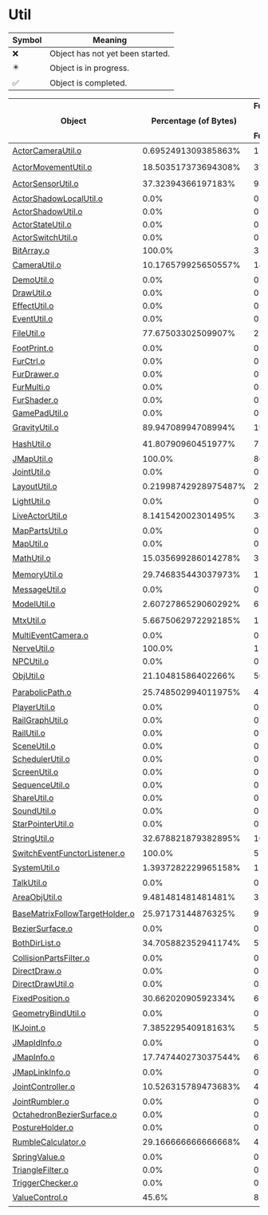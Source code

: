 # Util
| Symbol | Meaning 
| ------------- | ------------- 
| :x: | Object has not yet been started. 
| :eight_pointed_black_star: | Object is in progress. 
| :white_check_mark: | Object is completed. 


| Object | Percentage (of Bytes) | Functions Done / Total Functions | Percentage (Functions) | Status 
| ------------- | ------------- | ------------- | ------------- | ------------- 
| [ActorCameraUtil.o](https://github.com/shibbo/Petari/blob/master/docs/lib/Util/ActorCameraUtil.md) | 0.6952491309385863% | 1 / 41 | 2.4390243902439024% | :eight_pointed_black_star: 
| [ActorMovementUtil.o](https://github.com/shibbo/Petari/blob/master/docs/lib/Util/ActorMovementUtil.md) | 18.503517373694308% | 37 / 142 | 26.056338028169012% | :eight_pointed_black_star: 
| [ActorSensorUtil.o](https://github.com/shibbo/Petari/blob/master/docs/lib/Util/ActorSensorUtil.md) | 37.32394366197183% | 93 / 205 | 45.36585365853659% | :eight_pointed_black_star: 
| [ActorShadowLocalUtil.o](https://github.com/shibbo/Petari/blob/master/docs/lib/Util/ActorShadowLocalUtil.md) | 0.0% | 0 / 33 | 0.0% | :x: 
| [ActorShadowUtil.o](https://github.com/shibbo/Petari/blob/master/docs/lib/Util/ActorShadowUtil.md) | 0.0% | 0 / 73 | 0.0% | :x: 
| [ActorStateUtil.o](https://github.com/shibbo/Petari/blob/master/docs/lib/Util/ActorStateUtil.md) | 0.0% | 0 / 8 | 0.0% | :x: 
| [ActorSwitchUtil.o](https://github.com/shibbo/Petari/blob/master/docs/lib/Util/ActorSwitchUtil.md) | 0.0% | 0 / 34 | 0.0% | :x: 
| [BitArray.o](https://github.com/shibbo/Petari/blob/master/docs/lib/Util/BitArray.md) | 100.0% | 3 / 3 | 100.0% | :white_check_mark: 
| [CameraUtil.o](https://github.com/shibbo/Petari/blob/master/docs/lib/Util/CameraUtil.md) | 10.176579925650557% | 14 / 106 | 13.20754716981132% | :eight_pointed_black_star: 
| [DemoUtil.o](https://github.com/shibbo/Petari/blob/master/docs/lib/Util/DemoUtil.md) | 0.0% | 0 / 79 | 0.0% | :x: 
| [DrawUtil.o](https://github.com/shibbo/Petari/blob/master/docs/lib/Util/DrawUtil.md) | 0.0% | 0 / 33 | 0.0% | :x: 
| [EffectUtil.o](https://github.com/shibbo/Petari/blob/master/docs/lib/Util/EffectUtil.md) | 0.0% | 0 / 43 | 0.0% | :x: 
| [EventUtil.o](https://github.com/shibbo/Petari/blob/master/docs/lib/Util/EventUtil.md) | 0.0% | 0 / 179 | 0.0% | :x: 
| [FileUtil.o](https://github.com/shibbo/Petari/blob/master/docs/lib/Util/FileUtil.md) | 77.67503302509907% | 22 / 25 | 88.0% | :eight_pointed_black_star: 
| [FootPrint.o](https://github.com/shibbo/Petari/blob/master/docs/lib/Util/FootPrint.md) | 0.0% | 0 / 14 | 0.0% | :x: 
| [FurCtrl.o](https://github.com/shibbo/Petari/blob/master/docs/lib/Util/FurCtrl.md) | 0.0% | 0 / 15 | 0.0% | :x: 
| [FurDrawer.o](https://github.com/shibbo/Petari/blob/master/docs/lib/Util/FurDrawer.md) | 0.0% | 0 / 6 | 0.0% | :x: 
| [FurMulti.o](https://github.com/shibbo/Petari/blob/master/docs/lib/Util/FurMulti.md) | 0.0% | 0 / 7 | 0.0% | :x: 
| [FurShader.o](https://github.com/shibbo/Petari/blob/master/docs/lib/Util/FurShader.md) | 0.0% | 0 / 11 | 0.0% | :x: 
| [GamePadUtil.o](https://github.com/shibbo/Petari/blob/master/docs/lib/Util/GamePadUtil.md) | 0.0% | 0 / 63 | 0.0% | :x: 
| [GravityUtil.o](https://github.com/shibbo/Petari/blob/master/docs/lib/Util/GravityUtil.md) | 89.94708994708994% | 19 / 20 | 95.0% | :eight_pointed_black_star: 
| [HashUtil.o](https://github.com/shibbo/Petari/blob/master/docs/lib/Util/HashUtil.md) | 41.80790960451977% | 7 / 11 | 63.63636363636363% | :eight_pointed_black_star: 
| [JMapUtil.o](https://github.com/shibbo/Petari/blob/master/docs/lib/Util/JMapUtil.md) | 100.0% | 86 / 86 | 100.0% | :white_check_mark: 
| [JointUtil.o](https://github.com/shibbo/Petari/blob/master/docs/lib/Util/JointUtil.md) | 0.0% | 0 / 33 | 0.0% | :x: 
| [LayoutUtil.o](https://github.com/shibbo/Petari/blob/master/docs/lib/Util/LayoutUtil.md) | 0.21998742928975487% | 2 / 166 | 1.2048192771084338% | :eight_pointed_black_star: 
| [LightUtil.o](https://github.com/shibbo/Petari/blob/master/docs/lib/Util/LightUtil.md) | 0.0% | 0 / 5 | 0.0% | :x: 
| [LiveActorUtil.o](https://github.com/shibbo/Petari/blob/master/docs/lib/Util/LiveActorUtil.md) | 8.141542002301495% | 34 / 345 | 9.855072463768117% | :eight_pointed_black_star: 
| [MapPartsUtil.o](https://github.com/shibbo/Petari/blob/master/docs/lib/Util/MapPartsUtil.md) | 0.0% | 0 / 58 | 0.0% | :x: 
| [MapUtil.o](https://github.com/shibbo/Petari/blob/master/docs/lib/Util/MapUtil.md) | 0.0% | 0 / 92 | 0.0% | :x: 
| [MathUtil.o](https://github.com/shibbo/Petari/blob/master/docs/lib/Util/MathUtil.md) | 15.035699286014278% | 31 / 137 | 22.62773722627737% | :eight_pointed_black_star: 
| [MemoryUtil.o](https://github.com/shibbo/Petari/blob/master/docs/lib/Util/MemoryUtil.md) | 29.746835443037973% | 12 / 24 | 50.0% | :eight_pointed_black_star: 
| [MessageUtil.o](https://github.com/shibbo/Petari/blob/master/docs/lib/Util/MessageUtil.md) | 0.0% | 0 / 18 | 0.0% | :x: 
| [ModelUtil.o](https://github.com/shibbo/Petari/blob/master/docs/lib/Util/ModelUtil.md) | 2.6072786529060292% | 6 / 69 | 8.695652173913043% | :eight_pointed_black_star: 
| [MtxUtil.o](https://github.com/shibbo/Petari/blob/master/docs/lib/Util/MtxUtil.md) | 5.6675062972292185% | 11 / 79 | 13.924050632911392% | :eight_pointed_black_star: 
| [MultiEventCamera.o](https://github.com/shibbo/Petari/blob/master/docs/lib/Util/MultiEventCamera.md) | 0.0% | 0 / 18 | 0.0% | :x: 
| [NerveUtil.o](https://github.com/shibbo/Petari/blob/master/docs/lib/Util/NerveUtil.md) | 100.0% | 15 / 15 | 100.0% | :white_check_mark: 
| [NPCUtil.o](https://github.com/shibbo/Petari/blob/master/docs/lib/Util/NPCUtil.md) | 0.0% | 0 / 76 | 0.0% | :x: 
| [ObjUtil.o](https://github.com/shibbo/Petari/blob/master/docs/lib/Util/ObjUtil.md) | 21.10481586402266% | 50 / 178 | 28.08988764044944% | :eight_pointed_black_star: 
| [ParabolicPath.o](https://github.com/shibbo/Petari/blob/master/docs/lib/Util/ParabolicPath.md) | 25.748502994011975% | 4 / 9 | 44.44444444444444% | :eight_pointed_black_star: 
| [PlayerUtil.o](https://github.com/shibbo/Petari/blob/master/docs/lib/Util/PlayerUtil.md) | 0.0% | 0 / 174 | 0.0% | :x: 
| [RailGraphUtil.o](https://github.com/shibbo/Petari/blob/master/docs/lib/Util/RailGraphUtil.md) | 0.0% | 0 / 18 | 0.0% | :x: 
| [RailUtil.o](https://github.com/shibbo/Petari/blob/master/docs/lib/Util/RailUtil.md) | 0.0% | 0 / 118 | 0.0% | :x: 
| [SceneUtil.o](https://github.com/shibbo/Petari/blob/master/docs/lib/Util/SceneUtil.md) | 0.0% | 0 / 70 | 0.0% | :x: 
| [SchedulerUtil.o](https://github.com/shibbo/Petari/blob/master/docs/lib/Util/SchedulerUtil.md) | 0.0% | 0 / 2 | 0.0% | :x: 
| [ScreenUtil.o](https://github.com/shibbo/Petari/blob/master/docs/lib/Util/ScreenUtil.md) | 0.0% | 0 / 115 | 0.0% | :x: 
| [SequenceUtil.o](https://github.com/shibbo/Petari/blob/master/docs/lib/Util/SequenceUtil.md) | 0.0% | 0 / 23 | 0.0% | :x: 
| [ShareUtil.o](https://github.com/shibbo/Petari/blob/master/docs/lib/Util/ShareUtil.md) | 0.0% | 0 / 2 | 0.0% | :x: 
| [SoundUtil.o](https://github.com/shibbo/Petari/blob/master/docs/lib/Util/SoundUtil.md) | 0.0% | 0 / 86 | 0.0% | :x: 
| [StarPointerUtil.o](https://github.com/shibbo/Petari/blob/master/docs/lib/Util/StarPointerUtil.md) | 0.0% | 0 / 108 | 0.0% | :x: 
| [StringUtil.o](https://github.com/shibbo/Petari/blob/master/docs/lib/Util/StringUtil.md) | 32.678821879382895% | 10 / 36 | 27.77777777777778% | :eight_pointed_black_star: 
| [SwitchEventFunctorListener.o](https://github.com/shibbo/Petari/blob/master/docs/lib/Util/SwitchEventFunctorListener.md) | 100.0% | 5 / 5 | 100.0% | :white_check_mark: 
| [SystemUtil.o](https://github.com/shibbo/Petari/blob/master/docs/lib/Util/SystemUtil.md) | 1.3937282229965158% | 1 / 34 | 2.941176470588235% | :eight_pointed_black_star: 
| [TalkUtil.o](https://github.com/shibbo/Petari/blob/master/docs/lib/Util/TalkUtil.md) | 0.0% | 0 / 53 | 0.0% | :x: 
| [AreaObjUtil.o](https://github.com/shibbo/Petari/blob/master/docs/lib/Util/AreaObjUtil.md) | 9.481481481481481% | 3 / 22 | 13.636363636363635% | :eight_pointed_black_star: 
| [BaseMatrixFollowTargetHolder.o](https://github.com/shibbo/Petari/blob/master/docs/lib/Util/BaseMatrixFollowTargetHolder.md) | 25.97173144876325% | 9 / 25 | 36.0% | :eight_pointed_black_star: 
| [BezierSurface.o](https://github.com/shibbo/Petari/blob/master/docs/lib/Util/BezierSurface.md) | 0.0% | 0 / 14 | 0.0% | :x: 
| [BothDirList.o](https://github.com/shibbo/Petari/blob/master/docs/lib/Util/BothDirList.md) | 34.705882352941174% | 5 / 8 | 62.5% | :eight_pointed_black_star: 
| [CollisionPartsFilter.o](https://github.com/shibbo/Petari/blob/master/docs/lib/Util/CollisionPartsFilter.md) | 0.0% | 0 / 2 | 0.0% | :x: 
| [DirectDraw.o](https://github.com/shibbo/Petari/blob/master/docs/lib/Util/DirectDraw.md) | 0.0% | 0 / 38 | 0.0% | :x: 
| [DirectDrawUtil.o](https://github.com/shibbo/Petari/blob/master/docs/lib/Util/DirectDrawUtil.md) | 0.0% | 0 / 9 | 0.0% | :x: 
| [FixedPosition.o](https://github.com/shibbo/Petari/blob/master/docs/lib/Util/FixedPosition.md) | 30.66202090592334% | 6 / 8 | 75.0% | :eight_pointed_black_star: 
| [GeometryBindUtil.o](https://github.com/shibbo/Petari/blob/master/docs/lib/Util/GeometryBindUtil.md) | 0.0% | 0 / 9 | 0.0% | :x: 
| [IKJoint.o](https://github.com/shibbo/Petari/blob/master/docs/lib/Util/IKJoint.md) | 7.385229540918163% | 5 / 16 | 31.25% | :eight_pointed_black_star: 
| [JMapIdInfo.o](https://github.com/shibbo/Petari/blob/master/docs/lib/Util/JMapIdInfo.md) | 0.0% | 0 / 5 | 0.0% | :x: 
| [JMapInfo.o](https://github.com/shibbo/Petari/blob/master/docs/lib/Util/JMapInfo.md) | 17.747440273037544% | 6 / 12 | 50.0% | :eight_pointed_black_star: 
| [JMapLinkInfo.o](https://github.com/shibbo/Petari/blob/master/docs/lib/Util/JMapLinkInfo.md) | 0.0% | 0 / 5 | 0.0% | :x: 
| [JointController.o](https://github.com/shibbo/Petari/blob/master/docs/lib/Util/JointController.md) | 10.526315789473683% | 4 / 10 | 40.0% | :eight_pointed_black_star: 
| [JointRumbler.o](https://github.com/shibbo/Petari/blob/master/docs/lib/Util/JointRumbler.md) | 0.0% | 0 / 7 | 0.0% | :x: 
| [OctahedronBezierSurface.o](https://github.com/shibbo/Petari/blob/master/docs/lib/Util/OctahedronBezierSurface.md) | 0.0% | 0 / 10 | 0.0% | :x: 
| [PostureHolder.o](https://github.com/shibbo/Petari/blob/master/docs/lib/Util/PostureHolder.md) | 0.0% | 0 / 3 | 0.0% | :x: 
| [RumbleCalculator.o](https://github.com/shibbo/Petari/blob/master/docs/lib/Util/RumbleCalculator.md) | 29.166666666666668% | 4 / 6 | 66.66666666666666% | :eight_pointed_black_star: 
| [SpringValue.o](https://github.com/shibbo/Petari/blob/master/docs/lib/Util/SpringValue.md) | 0.0% | 0 / 4 | 0.0% | :x: 
| [TriangleFilter.o](https://github.com/shibbo/Petari/blob/master/docs/lib/Util/TriangleFilter.md) | 0.0% | 0 / 2 | 0.0% | :x: 
| [TriggerChecker.o](https://github.com/shibbo/Petari/blob/master/docs/lib/Util/TriggerChecker.md) | 0.0% | 0 / 6 | 0.0% | :x: 
| [ValueControl.o](https://github.com/shibbo/Petari/blob/master/docs/lib/Util/ValueControl.md) | 45.6% | 8 / 11 | 72.72727272727273% | :eight_pointed_black_star: 

